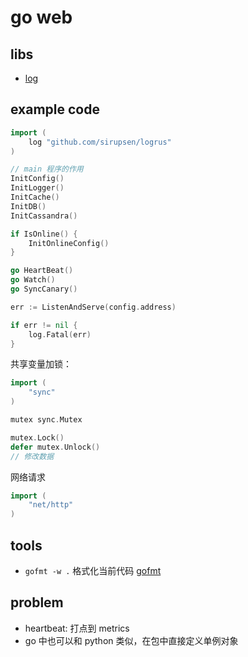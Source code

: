 # go web

## libs

+ [log](https://github.com/sirupsen/logrus)

## example code

```go
import (
    log "github.com/sirupsen/logrus"
)

// main 程序的作用
InitConfig()
InitLogger()
InitCache()
InitDB()
InitCassandra()

if IsOnline() {
    InitOnlineConfig()
}

go HeartBeat()
go Watch()
go SyncCanary()

err := ListenAndServe(config.address)

if err != nil {
    log.Fatal(err)
}
```

共享变量加锁：

```go
import (
    "sync"
)

mutex sync.Mutex

mutex.Lock()
defer mutex.Unlock()
// 修改数据
```

网络请求

```go
import (
    "net/http"
)
```

## tools

+ `gofmt -w .` 格式化当前代码 [gofmt](https://golang.org/cmd/gofmt/)

## problem

+ heartbeat: 打点到 metrics
+ go 中也可以和 python 类似，在包中直接定义单例对象
